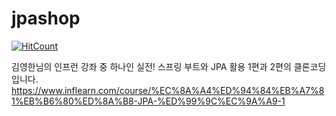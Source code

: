# jpashop

[![HitCount](http://hits.dwyl.com/ArouseSympathy/jpashop.svg)](http://hits.dwyl.com/ArouseSympathy/jpashop)

김영한님의 인프런 강좌 중 하나인 실전! 스프링 부트와 JPA 활용 1편과 2편의 클론코딩입니다.
https://www.inflearn.com/course/%EC%8A%A4%ED%94%84%EB%A7%81%EB%B6%80%ED%8A%B8-JPA-%ED%99%9C%EC%9A%A9-1
